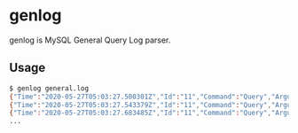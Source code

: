 # genlog

genlog is MySQL General Query Log parser.

## Usage

```sh
$ genlog general.log
{"Time":"2020-05-27T05:03:27.500301Z","Id":"11","Command":"Query","Argument":"SET @@sql_log_bin=off\n"}
{"Time":"2020-05-27T05:03:27.543379Z","Id":"11","Command":"Query","Argument":"select @@session.tx_read_only\n"}
{"Time":"2020-05-27T05:03:27.683485Z","Id":"11","Command":"Query","Argument":"COMMIT\n"}
...
```
